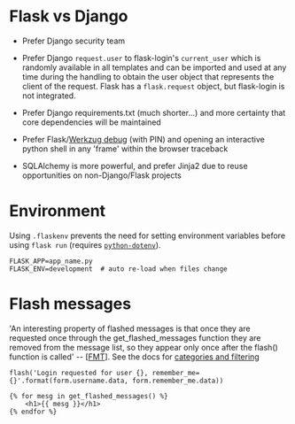 # Flask vs Django

- Prefer Django security team
- Prefer Django `request.user` to flask-login's `current_user` which is randomly available in all templates and can be imported and used at any time
during the handling to obtain the user object that represents the client of the request. Flask has a `flask.request` object, but flask-login is not integrated.
- Prefer Django requirements.txt (much shorter...) and more certainty that core dependencies will be maintained

- Prefer Flask/[Werkzug debug](https://werkzeug.palletsprojects.com/en/1.0.x/debug/) (with PIN) and opening an interactive python shell in any 'frame' within the browser traceback
- SQLAlchemy is more powerful, and prefer Jinja2 due to reuse opportunities on non-Django/Flask projects


# Environment

Using `.flaskenv` prevents the need for setting environment variables before using `flask run` (requires [`python-dotenv`](https://pypi.org/project/python-dotenv/)).
```
FLASK_APP=app_name.py
FLASK_ENV=development  # auto re-load when files change
```

# Flash messages

'An interesting property of flashed messages is that once they are requested once through the get_flashed_messages function they are removed from the message list, so they appear only once after the flash() function is called' -- [[FMT](https://courses.miguelgrinberg.com/courses/336779/lectures/5185865)]. See the docs for [categories and filtering](https://flask.palletsprojects.com/en/1.1.x/patterns/flashing/)

`flash('Login requested for user {}, remember_me={}'.format(form.username.data, form.remember_me.data))`
```
{% for mesg in get_flashed_messages() %}
    <h1>{{ mesg }}</h1>
{% endfor %}
```
